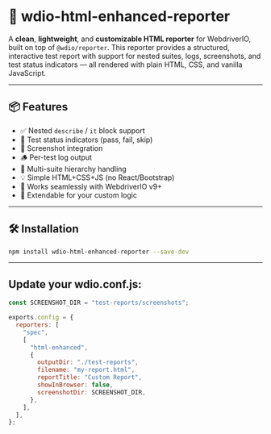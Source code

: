 # 🧾 wdio-html-enhanced-reporter

A **clean**, **lightweight**, and **customizable HTML reporter** for WebdriverIO, built on top of `@wdio/reporter`. This reporter provides a structured, interactive test report with support for nested suites, logs, screenshots, and test status indicators — all rendered with plain HTML, CSS, and vanilla JavaScript.

---

## 📦 Features

- ✅ Nested `describe` / `it` block support
- 🧪 Test status indicators (pass, fail, skip)
- 📸 Screenshot integration
- 🪵 Per-test log output
- 📂 Multi-suite hierarchy handling
- 💡 Simple HTML+CSS+JS (no React/Bootstrap)
- 💼 Works seamlessly with WebdriverIO v9+
- 🧩 Extendable for your custom logic

---

## 🛠️ Installation

```bash
npm install wdio-html-enhanced-reporter --save-dev

```

---

## Update your wdio.conf.js:

```js
const SCREENSHOT_DIR = "test-reports/screenshots";

exports.config = {
  reporters: [
    "spec",
    [
      "html-enhanced",
      {
        outputDir: "./test-reports",
        filename: "my-report.html",
        reportTitle: "Custom Report",
        showInBrowser: false,
        screenshotDir: SCREENSHOT_DIR,
      },
    ],
  ],
};
```
